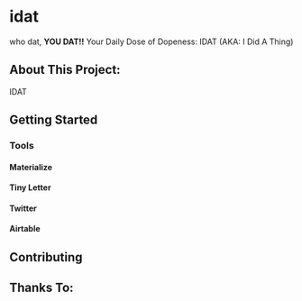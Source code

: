 # idat
who dat, **YOU DAT!!** Your Daily Dose of Dopeness: IDAT (AKA: I Did A Thing)

## About This Project:
IDAT

## Getting Started

### Tools

#### Materialize

#### Tiny Letter

#### Twitter

#### Airtable

## Contributing

## Thanks To:

